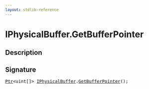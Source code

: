 ```yaml
---
layout: stdlib-reference
---
```


# IPhysicalBuffer\.GetBufferPointer

## Description





## Signature 

<pre>
<a href="index.html" class="code_type">Ptr</a>&lt;<span class="code_keyword">uint</span>[]&gt; <a href="index.html" class="code_type">IPhysicalBuffer</a>.<a href="getbufferpointer-039.html">GetBufferPointer</a>();

</pre>

